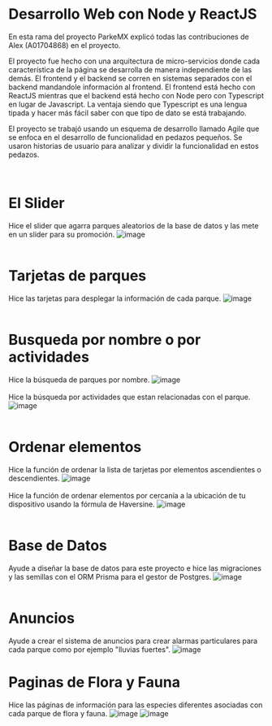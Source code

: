 # Desarrollo Web con Node y ReactJS
En esta rama del proyecto ParkeMX explicó todas las contribuciones de Alex (A01704868) en el proyecto.
<p>El proyecto fue hecho con una arquitectura de micro-servicios donde cada característica de la página se desarrolla de manera independiente de las demás. El frontend y el backend se corren en sistemas separados con el backend mandandole información al frontend. El frontend está hecho con ReactJS mientras que el backend está hecho con Node pero con Typescript en lugar de Javascript. La ventaja siendo que Typescript es una lengua tipada y hacer más fácil saber con que tipo de dato se está trabajando.</p>
<p>El proyecto se trabajó usando un esquema de desarrollo llamado Agile que se enfoca en el desarrollo de funcionalidad en pedazos pequeños. Se usaron historias de usuario para analizar y dividir la funcionalidad en estos pedazos.</p>
</br>

# El Slider
Hice el slider que agarra parques aleatorios de la base de datos y las mete en un slider para su promoción.
![image](https://github.com/A01704868/ParkeMX/assets/78516893/2b105624-69ae-41db-8fbb-84a75e21e69c)
</br>
</br>
# Tarjetas de parques
Hice las tarjetas para desplegar la información de cada parque.
![image](https://github.com/A01704868/ParkeMX/assets/78516893/f80db33d-49cc-4969-a272-b8a351430c12)
</br>
</br>
# Busqueda por nombre o por actividades
Hice la búsqueda de parques por nombre.
![image](https://github.com/A01704868/ParkeMX/assets/78516893/6f2bad41-aecb-4b52-8808-4d1e8f0b544c)
</br>
</br>
Hice la búsqueda por actividades que estan relacionadas con el parque.
![image](https://github.com/A01704868/ParkeMX/assets/78516893/abf26325-8e25-4f51-abe3-18f3f4cc8ee0)
</br>
</br>
# Ordenar elementos
Hice la función de ordenar la lista de tarjetas por elementos ascendientes o descendientes.
![image](https://github.com/A01704868/ParkeMX/assets/78516893/d3aa8212-d416-4e64-ad2c-b933492f97b3)
</br>
</br>
Hice la función de ordenar elementos por cercanía a la ubicación de tu dispositivo usando la fórmula de Haversine.
![image](https://github.com/A01704868/ParkeMX/assets/78516893/fdab357f-10a1-4c0b-a5af-881b4a4f1a80)
</br>
</br>
# Base de Datos
Ayude a diseñar la base de datos para este proyecto e hice las migraciones y las semillas con el ORM Prisma para el gestor de Postgres.
![image](https://github.com/A01704868/ParkeMX/assets/78516893/108fa573-6521-421e-83dc-7c4cdd184ce3)
</br>
</br>
# Anuncios
Ayude a crear el sistema de anuncios para crear alarmas particulares para cada parque como por ejemplo "lluvias fuertes".
![image](https://github.com/A01704868/ParkeMX/assets/78516893/5bac1af1-1c98-41d9-9ef5-5b2df2c31b9e)
# Paginas de Flora y Fauna
Hice las páginas de información para las especies diferentes asociadas con cada parque de flora y fauna.
![image](https://github.com/A01704868/ParkeMX/assets/78516893/3013cd94-891f-4e5e-a088-a60f2b5161bc)
![image](https://github.com/A01704868/ParkeMX/assets/78516893/97777346-dc08-43ad-957c-8d1fd3a8c628)


